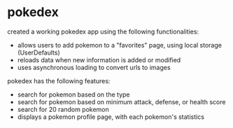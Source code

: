 # pokedex
created a working pokedex app using the following functionalities: <br>
<ul>
<li> allows users to add pokemon to a "favorites" page, using local storage (UserDefaults)</li>
<li> reloads data when new information is added or modified </li>
<li> uses asynchronous loading to convert urls to images </li>
</ul>
pokedex has the following features: <br>
<ul>
<li> search for pokemon based on the type </li>
<li> search for pokemon based on minimum attack, defense, or health score</li>
<li> search for 20 random pokemon </li>
<li> displays a pokemon profile page, with each pokemon's statistics </li>
</ul>
